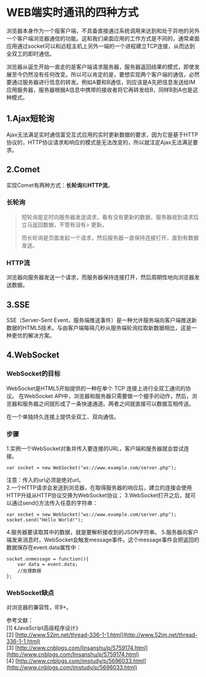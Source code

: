 # WEB端实时通讯的四种方式

浏览器本身作为一个瘦客户端，不具备直接通过系统调用来达到和处于异地的另外一个客户端浏览器通信的功能。这和我们桌面应用的工作方式是不同的，通常桌面应用通过socket可以和远程主机上另外一端的一个进程建立TCP连接，从而达到全双工的即时通信。

浏览器从诞生开始一直走的是客户端请求服务器，服务器返回结果的模式，即使发展至今仍然没有任何改变。所以可以肯定的是，要想实现两个客户端的通信，必然要通过服务器进行信息的转发。例如A要和B通信，则应该是A先把信息发送给IM应用服务器，服务器根据A信息中携带的接收者将它再转发给B，同样B到A也是这种模式。

## 1.Ajax短轮询
Ajax无法满足实时通信富交互式应用的实时更新数据的要求，因为它是基于HTTP协议的，HTTP协议请求和响应的模式是无法改变的，所以就注定Ajax无法满足要求。

## 2.Comet

实现Comet有两种方式：**长轮询**和**HTTP流**。

### 长轮询    
> 短轮询是定时向服务器发送请求，看有没有更新的数据，服务器收到请求后立马返回数据，不管有没有> 更新。 
>  
> 而长轮询是页面发起一个请求，然后服务器一直保持连接打开，直到有数据发送。
### HTTP流
浏览器向服务器发送一个请求，而服务器保持连接打开，然后周期性地向浏览器发送数据。
## 3.SSE
SSE（Server-Sent Event，服务端推送事件）是一种允许服务端向客户端推送新数据的HTML5技术。与由客户端每隔几秒从服务端轮询拉取新数据相比，这是一种更优的解决方案。
## 4.WebSocket
### WebSocket的目标
WebSocket是HTML5开始提供的一种在单个 TCP 连接上进行全双工通讯的协议。
在WebSocket API中，浏览器和服务器只需要做一个握手的动作，然后，浏览器和服务器之间就形成了一条快速通道。两者之间就直接可以数据互相传送。

在一个单独持久连接上提供全双工、双向通信。
### 步骤
1.实例一个WebSocket对象并传入要连接的URL，客户端和服务器就会尝试连接。
    
    var socket = new WebSocket("ws://www.example.com/server.php");
注意：传入的url必须是绝对url。   
2.一个HTTP请求会发送到浏览器，在取得服务器的响应后，建立的连接会使用HTTP升级从HTTP协议交换为WebSocket协议；
3.WebSocket打开之后，就可以通过send()方法传入任意的字符串：
    
    var socket = new WebSocket("ws://www.example.com/server.php");
    socket.send("Hello World!");
4.服务器要读取其中的数据，就是要解析接收到的JSON字符串。
5.服务器向客户端发来消息时，WebSocket会触发message事件。这个message事件会把返回的数据保存在event.data属性中：

    socket.onmessage = function(){
    	var data = event.data;
    	//处理数据
    };

### WebSocket缺点

对浏览器的兼容性，IE9+。


参考文献：  
[1] 《JavaScript高级程序设计》  
[2] [http://www.52im.net/thread-336-1-1.html](http://www.52im.net/thread-336-1-1.html)    
[3] [http://www.cnblogs.com/linsanshu/p/5759174.html](http://www.cnblogs.com/linsanshu/p/5759174.html)  
[4] [http://www.cnblogs.com/imstudy/p/5696033.html](http://www.cnblogs.com/imstudy/p/5696033.html)
